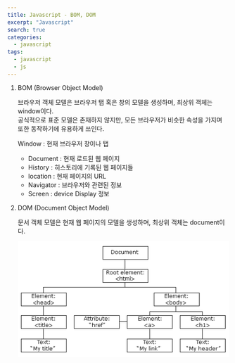 ```yaml
---
title: Javascript - BOM, DOM
excerpt: "Javascript"
search: true
categories:
  - javascript
tags:
  - javascript
  - js
---
```


1. BOM (Browser Object Model)  
	
	브라우저 객체 모델은 브라우저 탭 혹은 창의 모델을 생성하며, 최상위 객체는 window이다.  
	공식적으로 표준 모델은 존재하지 않지만, 모든 브라우저가 비슷한 속성을 가지며 또한 동작하기에 유용하게 쓰인다.  

	Window : 현재 브라우저 창이나 탭  
	- Document : 현재 로드된 웹 페이지
	- History : 히스토리에 기록된 웹 페이지들
	- location : 현재 페이지의 URL
	- Navigator : 브라우저와 관련된 정보
	- Screen : device Display 정보

2. DOM (Document Object Model)  
	
	문서 객체 모델은 현재 웹 페이지의 모델을 생성하며, 최상위 객체는 document이다.  

	![domtree](/assets/images/javascript/DOM_tree.gif)